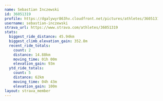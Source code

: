 ```yaml
---
name: Sebastian Inczewski
id: 36051319
profile: https://dgalywyr863hv.cloudfront.net/pictures/athletes/36051319/10635839/2/large.jpg
username: sebastian-inczewski
strava_url: https://www.strava.com/athletes/36051319
stats:
  biggest_ride_distance: 45.94km
  biggest_climb_elevation_gain: 352.8m
  recent_ride_totals:
    count: 2
    distance: 14.88km
    moving_time: 01h 00m
    elevation_gain: 93m
  ytd_ride_totals:
    count: 5
    distance: 62km
    moving_time: 04h 43m
    elevation_gain: 100m
layout: strava_member
--- 
```

